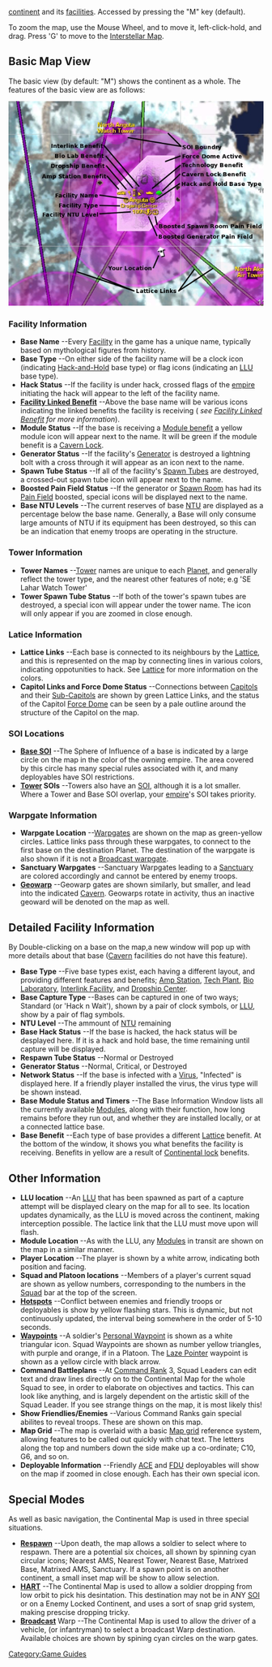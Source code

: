 [continent](../locations/Continent.md) and its
[facilities](../locations/Facilities.md). Accessed by pressing the "M" key
(default).

To zoom the map, use the Mouse Wheel, and to move it, left-click-hold,
and drag. Press 'G' to move to the [Interstellar
Map](../terminology/Interstellar_Map.md).

## Basic Map View

The basic view (by default: "M") shows the continent as a whole. The
features of the basic view are as follows:

![](../images/ContMapExp.jpg "ContMapExp.jpg")

### Facility Information

- **Base Name** --Every [Facility](../locations/Facilities.md) in the game
  has a unique name, typically based on mythological figures from
  history.
- **Base Type** --On either side of the facility name will be a clock
  icon (indicating [Hack-and-Hold](../terminology/Hack-and-Hold.md) base
  type) or flag icons (indicating an [LLU](../terminology/Lattice_Logic_Unit.md) base type).
- **Hack Status** --If the facility is under hack, crossed flags of
  the [empire](../terminology/Empire.md) initiating the hack will appear to
  the left of the facility name.
- **[Facility Linked Benefit](../terminology/Facility_Linked_Benefit.md)**
  --Above the base name will be various icons indicating the linked
  benefits the facility is receiving (<i> see [Facility Linked
  Benefit](../terminology/Facility_Linked_Benefit.md) for more
  information</i>).
- **Module Status** --If the base is receiving a [Module
  benefit](Module_benefit.md) a yellow module icon will appear
  next to the name. It will be green if the module benefit is a
  [Cavern Lock](Cavern_Lock.md).
- **Generator Status** --If the facility's
  [Generator](../items/Generator.md) is destroyed a lightning bolt with
  a cross through it will appear as an icon next to the name.
- **Spawn Tube Status** --If all of the facility's [Spawn
  Tubes](../items/Respawn_Tube.md) are destroyed, a crossed-out spawn
  tube icon will appear next to the name.
- **Boosted Pain Field Status** --If the generator or [Spawn
  Room](../locations/Spawn_Room.md) has had its [Pain
  Field](../terminology/Pain_Field.md) boosted, special icons will be
  displayed next to the name.
- **Base NTU Levels** --The current reserves of base
  [NTU](../items/NTU.md) are displayed as a percentage below the base
  name. Generally, a Base will only consume large amounts of NTU if
  its equipment has been destroyed, so this can be an indication that
  enemy troops are operating in the structure.

### Tower Information

- **Tower Names** --[Tower](../locations/Towers.md) names are unique to each
  [Planet](../locations/Planet.md), and generally reflect the tower type,
  and the nearest other features of note; e.g 'SE Lahar Watch Tower'
- **Tower Spawn Tube Status** --If both of the tower's spawn tubes are
  destroyed, a special icon will appear under the tower name. The icon
  will only appear if you are zoomed in close enough.

### Latice Information

- **Lattice Links** --Each base is connected to its neighbours by the
  [Lattice](../terminology/Lattice.md), and this is represented on the map by
  connecting lines in various colors, indicating oppotunities to hack.
  See [Lattice](../terminology/Lattice.md) for more information on the
  colors.
- **Capitol Links and Force Dome Status** --Connections between
  [Capitols](../locations/Capitol.md) and their
  [Sub-Capitols](../locations/Sub-Capitol.md) are shown by green Lattice
  Links, and the status of the Capitol [Force
  Dome](../items/Force_Dome.md) can be seen by a pale outline around
  the structure of the Capitol on the map.

### SOI Locations

- **[Base SOI](../locations/Sphere_of_Influence.md)** --The Sphere of Influence of a base
  is indicated by a large circle on the map in the color of the owning
  empire. The area covered by this circle has many special rules
  associated with it, and many deployables have SOI restrictions.
- **[Tower](../locations/Towers.md) SOIs** --Towers also have an
  [SOI](../locations/Sphere_of_Influence.md), although it is a lot smaller. Where a Tower
  and Base SOI overlap, your [empire](../terminology/Empire.md)'s SOI takes
  priority.

### Warpgate Information

- **Warpgate Location** --[Warpgates](../locations/Warpgate.md) are shown
  on the map as green-yellow circles. Lattice links pass through these
  warpgates, to connect to the first base on the destination Planet.
  The destination of the warpgate is also shown if it is not a
  [Broadcast warpgate](../items/Broadcast_warpgate.md).
- **Sanctuary Warpgates** --Sanctuary Warpgates leading to a
  [Sanctuary](../locations/Sanctuary.md) are colored accordingly and cannot
  be entered by enemy troops.
- **[Geowarp](../locations/Geowarp.md)** --Geowarp gates are shown
  similarly, but smaller, and lead into the indicated
  [Cavern](../locations/Caverns.md). Geowarps rotate in activity, thus an
  inactive geoward will be denoted on the map as well.

## Detailed Facility Information

By Double-clicking on a base on the map,a new window will pop up with
more details about that base ([Cavern](../locations/Caverns.md) facilities do
not have this feature).

- **Base Type** --Five base types exist, each having a different
  layout, and providing different features and benefits; [Amp
  Station](../locations/Amp_Station.md), [Tech
  Plant](Tech_Plant.md), [Bio
  Laboratory](../locations/Bio_Laboratory.md), [Interlink
  Facility](../terminology/Interlink.md), and [Dropship
  Center](../locations/Dropship_Center.md).
- **Base Capture Type** --Bases can be captured in one of two ways;
  Standard (or 'Hack n Wait'), shown by a pair of clock symbols, or
  [LLU](../terminology/Lattice_Logic_Unit.md), show by a pair of flag symbols.
- **NTU Level** --The ammount of [NTU](../items/NTU.md) remaining
- **Base Hack Status** --If the base is hacked, the hack status will
  be desplayed here. If it is a hack and hold base, the time remaining
  until capture will be displayed.
- **Respawn Tube Status** --Normal or Destroyed
- **Generator Status** --Normal, Critical, or Destroyed
- **Network Status** --If the base is infected with a
  [Virus](../terminology/Virus.md), "Infected" is displayed here. If a
  friendly player installed the virus, the virus type will be shown
  instead.
- **Base Module Status and Timers** --The Base Information Window
  lists all the currently available [Modules](Modules.md),
  along with their function, how long remains before they run out, and
  whether they are installed locally, or at a connected lattice base.
- **Base Benefit** --Each type of base provides a different
  [Lattice](../terminology/Lattice.md) benefit. At the bottom of the window,
  it shows you what benefits the facility is receiving. Benefits in
  yellow are a result of [Continental
  lock](Continental_lock.md) benefits.

## Other Information

- **LLU location** --An [LLU](../terminology/Lattice_Logic_Unit.md) that has been spawned as
  part of a capture attempt will be displayed cleary on the map for
  all to see. Its location updates dynamically, as the LLU is moved
  across the continent, making interception possible. The lactice link
  that the LLU must move upon will flash.
- **Module Location** --As with the LLU, any
  [Modules](Module.md) in transit are shown on the map in a
  similar manner.
- **Player Location** --The player is shown by a white arrow,
  indicating both position and facing.
- **Squad and Platoon locations** --Members of a player's current
  squad are shown as yellow numbers, corresponding to the numbers in
  the [Squad](../terminology/Squad.md) bar at the top of the screen.
- **[Hotspots](../terminology/Hotspot.md)** --Conflict between enemies and
  friendly troops or deployables is show by yellow flashing stars.
  This is dynamic, but not continuously updated, the interval being
  somewhere in the order of 5-10 seconds.
- **[Waypoints](../terminology/Waypoint.md)** --A soldier's [Personal
  Waypoint](../terminology/Personal_Waypoint.md) is shown as a white
  triangular icon. Squad Waypoints are shown as number yellow
  triangles, with purple and orange, if in a Platoon. The [Laze
  Pointer](../weapons/Laze_Pointer.md) waypoint is shown as a yellow
  circle with black arrow.
- **Command Battleplans** --At [Command Rank](../terminology/Command_Rank.md)
  3, Squad Leaders can edit text and draw lines directly on to the
  Continental Map for the whole Squad to see, in order to elaborate on
  objectives and tactics. This can look like anything, and is largely
  dependent on the artistic skill of the Squad Leader. If you see
  strange things on the map, it is most likely this!
- **Show Friendlies/Enemies** --Various Command Ranks gain special
  abilites to reveal troops. These are shown on this map.
- **Map Grid** --The map is overlaid with a basic [Map
  grid](../terminology/Map_grid.md) reference system, allowing features to be
  called out quickly with chat text. The letters along the top and
  numbers down the side make up a co-ordinate; C10, G6, and so on.
- **Deployable Information** --Friendly [ACE](../weapons/Adaptive_Construction_Engine.md) and
  [FDU](FDU.md) deployables will show on the map if zoomed in
  close enough. Each has their own special icon.

## Special Modes

As well as basic navigation, the Continental Map is used in three
special situations.

- **[Respawn](../terminology/Respawn.md)** --Upon death, the map allows a
  soldier to select where to respawn. There are a potential six
  choices, all shown by spinning cyan circular icons; Nearest AMS,
  Nearest Tower, Nearest Base, Matrixed Base, Matrixed AMS, Sanctuary.
  If a spawn point is on another continent, a small inset map will be
  show to allow selection.
- **[HART](../terminology/HART.md)** --The Continental Map is used to allow a
  soldier dropping from low orbit to pick his desintation. This
  destination may not be in ANY [SOI](../locations/Sphere_of_Influence.md) or on a Enemy
  Locked Continent, and uses a sort of snap grid system, making
  prescise dropping tricky.
- **[Broadcast](../terminology/Broadcast.md)** Warp --The Continental Map is
  used to allow the driver of a vehicle, (or infantryman) to select a
  broadcast Warp destination. Available choices are shown by spining
  cyan circles on the warp gates.

[Category:Game Guides](Category:Game_Guides.md)
